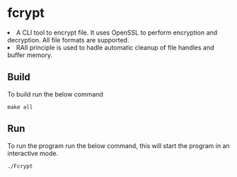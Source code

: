# fcrypt
<Li> A CLI tool to encrypt file. It uses OpenSSL to perform encryption and decryption. All file formats are supported.
<Li> RAII principle is used to hadle automatic cleanup of file handles and buffer memory.

## Build
To build run the below command
```
make all
```

## Run
To run the program run the below command, this will start the program in an interactive mode.
```
./Fcrypt
```
